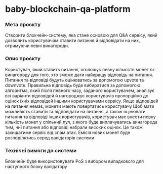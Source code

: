 # baby-blockchain-qa-platform

### Мета проєкту
Створити блокчейн-систему, яка стане основою для Q&A сервісу, який дозволить користувачам ставити питання й відповідати на них, отримуючи певні винагороди.


### Опис проєкту
Користувач, який ставить питання, оголошує певну кількість монет як винагороду для того, хто зможе дати найкращу відповідь на питання.
Питання та відповіді будуть оцінюватись за допомогою upvote та downvote.
Правильна відповідь буде вибиратися за допомогою алгоритма, який після певного часу, заданого користувачем, аналізує всі варіанти відповідей й нагороджує користувачів пропорційно до оцінок їхніх відповідей іншими користувачами сервісу.
Якщо відповідей на питання немає, монети мають повертатись користувачу
Щоб мати можливість ставити та відповідати на питання, а також оцінювати питання та відповіді інших користувачів, користувач має внести певну кількість монет у спільний пул, з якого буде виплачуватись винагорода тим, чиї питання або відповіді набрали високих оцінок. Це також захищатиме сервіс від спам атак.
Емісія нових монет буде розподілятись серед валідаторів системи 


### Технічні вимоги до системи
Блокчейн буде використовувати PoS з вибором випадкового для наступного блоку валідатору

